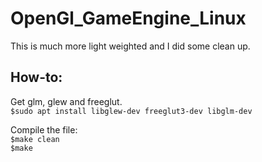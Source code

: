 # OpenGl_GameEngine_Linux
This is much more light weighted and I did some clean up.

## How-to:
Get glm, glew and freeglut.    
`$sudo apt install libglew-dev freeglut3-dev libglm-dev`

Compile the file:    
`$make clean`    
`$make`
